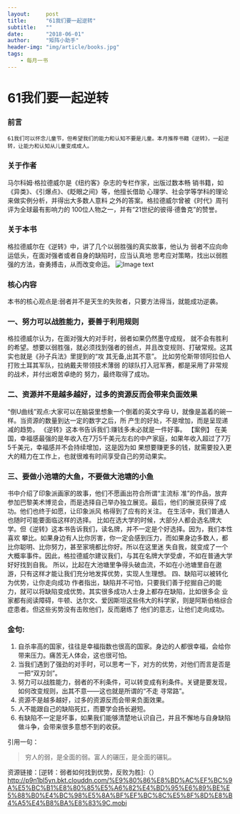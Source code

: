 ```yaml
---
layout:     post
title:      "61我们要一起逆转"
subtitle:   ""
date:       "2018-06-01"
author:     "矩阵小助手"
header-img: "img/article/books.jpg"
tags:
    - 每月一书
---
```


# 61我们要一起逆转

### 前言
	61我们可以怀念儿童节，但希望我们的能力和认知不要是儿童。本月推荐书籍《逆转》，一起逆转，让能力和认知从儿童变成成人。

### 关于作者
马尔科姆·格拉德威尔是《纽约客》杂志的专栏作家，出版过数本畅 销书籍，如《异类》、《引爆点》、《眨眼之间》等，他擅长借助 心理学、社会学等学科的理论来做实例分析，并得出大多数人意料 之外的答案。格拉德威尔曾被《时代》周刊评为全球最有影响力的 100位人物之一，并有“21世纪的彼得·德鲁克”的赞誉。

### 关于本书
格拉德威尔在《逆转》中，讲了几个以弱胜强的真实故事，他认为 弱者不应向命运低头，在面对强者或者自身的缺陷时，应当认真地 思考应对策略，找出以弱胜强的方法，奋勇搏击，从而改变命运。
![Image text](http://p9n1bl5yn.bkt.clouddn.com/nz.png)
### 核心内容
本书的核心观点是:弱者并不是天生的失败者，只要方法得当，就能成功逆袭。
### 一、努力可以战胜能力，要善于利用规则
格拉德威尔认为，在面对强大的对手时，弱者如果仍然墨守成规， 就不会有胜利的希望。想要以弱胜强，就必须找到强者的弱点，并且改变规则、打破常规。这其实也就是《孙子兵法》里提到的“攻 其无备,出其不意”。
比如劳伦斯带领阿拉伯人打败土耳其军队，拉纳戴夫带领技术薄弱 的球队打入冠军赛，都是采用了非常规的战术，并付出艰苦卓绝的 努力，最终取得了成功。
### 二、资源并不是越多越好，过多的资源反而会带来负面效果
“倒U曲线”观点:大家可以在脑袋里想象一个倒着的英文字母 U，就像是盖着的碗一样。当资源的数量到达一定的数字之后，所 产生的好处，不是增加，而是呈现递减的趋势。
《逆转》这本书告诉我们:赚钱多未必就是一件好事。
【案例】
在美国，幸福感最强的是年收入在7万5千美元左右的中产家庭，如果年收入超过了7万5千美元，幸福感并不会持续增加，这是因为如 果想要赚更多的钱，就需要投入更大的精力在工作上，也就很难有时间享受自己的劳动果实。
### 三、要做小池塘的大鱼，不要做大池塘的小鱼
书中介绍了印象派画家的故事，他们不愿画出符合所谓“主流标 准”的作品，放弃参加巴黎美术博览会，而是选择自己举办独立展览。最后，他们的展览获得了成功。他们也终于如愿，让印象派风 格得到了应有的关注。
在生活中，我们普通人也随时可能要面临这样的选择。
比如在选大学的时候，大部分人都会选名牌大学。但《逆转》这本书告诉我们，读名牌，并不一定是个好选择。因为，我们本性喜欢 攀比。如果身边有人比你厉害，你一定会感到压力，而如果身边多数人，都比你聪明、比你努力，甚至家境都比你好。所以在这里迷 失自我，就变成了一个大概率事件。因此，格拉德威尔建议我们，与其在名牌大学受虐，不如在普通大学好好找到自我。
所以，比起在大池塘里争得头破血流，不如在小池塘里自在遨游，只有这样才能让我们充分地发挥优势，实现人生理想。
四、缺陷可以被转化为优势，让你走向成功
作者指出，缺陷并不可怕，只要我们善于挖掘自己的能力，就可以将缺陷变成优势。其实很多成功人士身上都存在缺陷，比如很多企 业家都有阅读障碍，牛顿、达尔文、爱因斯坦这些伟大的科学家，则是阿斯伯格综合症患者。但这些劣势没有击败他们，反而磨练了 他们的意志，让他们走向成功。

### 金句:
1. 自杀率高的国家，往往是幸福指数也很高的国家。身边的人都很幸福，会给你带来压力。痛苦无人体会，这也很可怕。 
2. 当我们遇到了强劲的对手时，可以思考一下，对方的优势，对他们而言是否是一把“双刃剑”。 
3. 努力可以战胜能力，弱者的不利条件，可以转变成有利条件。关键是要发现，如何改变规则，出其不意——这也就是所谓的“不走 寻常路”。 
4. 资源不是越多越好，过多的资源反而会带来负面效果。 
5. 人不能跟自己的缺陷死扛，而要学会扬长避短。
6. 有缺陷不一定是坏事，如果我们能够清楚地认识自己，并且不懈地与自身缺陷做斗争，会带来很多意想不到的收获。

引用一句：
> 穷人的弱，是全面的弱。富人的碾压，是全面的碾轧。


资源链接：[逆转：弱者如何找到优势，反败为胜]:（）http://p9n1bl5yn.bkt.clouddn.com/%E9%80%86%E8%BD%AC%EF%BC%9A%E5%BC%B1%E8%80%85%E5%A6%82%E4%BD%95%E6%89%BE%E5%88%B0%E4%BC%98%E5%8A%BF%EF%BC%8C%E5%8F%8D%E8%B4%A5%E4%B8%BA%E8%83%9C.mobi
